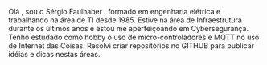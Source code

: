 Olá , sou o Sérgio Faulhaber , formado em engenharia elétrica e trabalhando na área de TI desde 1985. Estive na área de Infraestrutura durante os últimos anos e estou me aperfeiçoando em Cybersegurança. Tenho estudado como hobby o uso de micro-controladores e MQTT no uso de Internet das Coisas. Resolvi criar repositórios no GITHUB para publicar idéias e dicas nestas áreas.
